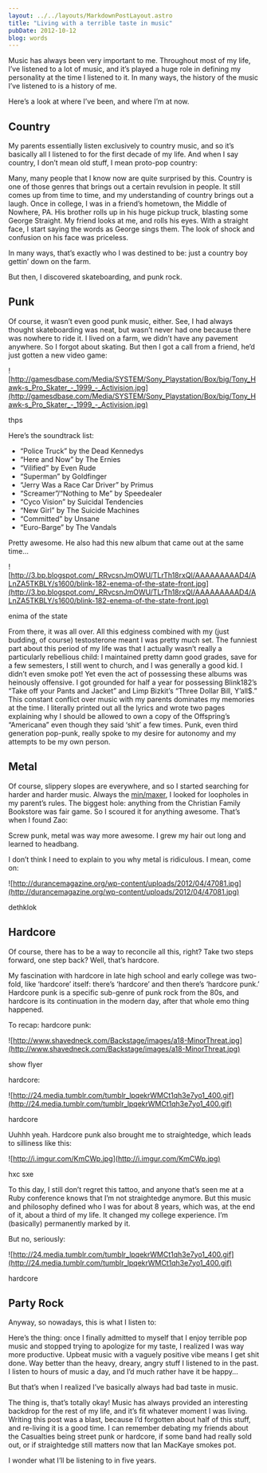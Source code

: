 ```yaml
---
layout: ../../layouts/MarkdownPostLayout.astro
title: "Living with a terrible taste in music"
pubDate: 2012-10-12
blog: words
---
```



Music has always been very important to me. Throughout most of my life, I’ve listened to a lot of music, and it’s played a huge role in defining my personality at the time I listened to it. In many ways, the history of the music I’ve listened to is a history of me.

Here’s a look at where I’ve been, and where I’m at now.

## Country

My parents essentially listen exclusively to country music, and so it’s basically all I listened to for the first decade of my life. And when I say country, I don’t mean old stuff, I mean proto-pop country:

Many, many people that I know now are quite surprised by this. Country is one of those genres that brings out a certain revulsion in people. It still comes up from time to time, and my understanding of country brings out a laugh. Once in college, I was in a friend’s hometown, the Middle of Nowhere, PA. His brother rolls up in his huge pickup truck, blasting some George Straight. My friend looks at me, and rolls his eyes. With a straight face, I start saying the words as George sings them. The look of shock and confusion on his face was priceless.

In many ways, that’s exactly who I was destined to be: just a country boy gettin’ down on the farm.

But then, I discovered skateboarding, and punk rock.

## Punk

Of course, it wasn’t even good punk music, either. See, I had always thought skateboarding was neat, but wasn’t never had one because there was nowhere to ride it. I lived on a farm, we didn’t have any pavement anywhere. So I forgot about skating. But then I got a call from a friend, he’d just gotten a new video game:

![http://gamesdbase.com/Media/SYSTEM/Sony_Playstation/Box/big/Tony_Hawk-s_Pro_Skater_-_1999_-_Activision.jpg](http://gamesdbase.com/Media/SYSTEM/Sony_Playstation/Box/big/Tony_Hawk-s_Pro_Skater_-_1999_-_Activision.jpg)

thps

Here’s the soundtrack list:

- “Police Truck” by the Dead Kennedys
- “Here and Now” by The Ernies
- “Vilified” by Even Rude
- “Superman” by Goldfinger
- “Jerry Was a Race Car Driver” by Primus
- “Screamer”/“Nothing to Me” by Speedealer
- “Cyco Vision” by Suicidal Tendencies
- “New Girl” by The Suicide Machines
- “Committed” by Unsane
- “Euro-Barge” by The Vandals

Pretty awesome. He also had this new album that came out at the same time…

![http://3.bp.blogspot.com/_RRvcsnJmOWU/TLrTh18rxQI/AAAAAAAAAD4/ALnZA5TKBLY/s1600/blink-182-enema-of-the-state-front.jpg](http://3.bp.blogspot.com/_RRvcsnJmOWU/TLrTh18rxQI/AAAAAAAAAD4/ALnZA5TKBLY/s1600/blink-182-enema-of-the-state-front.jpg)

enima of the state

From there, it was all over. All this edginess combined with my (just budding, of course) testosterone meant I was pretty much set. The funniest part about this period of my life was that I actually wasn’t really a particularly rebellious child: I maintained pretty damn good grades, save for a few semesters, I still went to church, and I was generally a good kid. I didn’t even smoke pot! Yet even the act of possessing these albums was heinously offensive. I got grounded for half a year for possessing Blink182’s “Take off your Pants and Jacket” and Limp Bizkit’s “Three Dollar Bill, Y’all$.” This constant conflict over music with my parents dominates my memories at the time. I literally printed out all the lyrics and wrote two pages explaining why I should be allowed to own a copy of the Offspring’s “Americana” even though they said ‘shit’ a few times. Punk, even third generation pop-punk, really spoke to my desire for autonomy and my attempts to be my own person.

## Metal

Of course, slippery slopes are everywhere, and so I started searching for harder and harder music. Always the [min/maxer](http://words.steveklabnik.com/how-do-you-find-the-time), I looked for loopholes in my parent’s rules. The biggest hole: anything from the Christian Family Bookstore was fair game. So I scoured it for anything awesome. That’s when I found Zao:

Screw punk, metal was way more awesome. I grew my hair out long and learned to headbang.

I don’t think I need to explain to you why metal is ridiculous. I mean, come on:

![http://durancemagazine.org/wp-content/uploads/2012/04/47081.jpg](http://durancemagazine.org/wp-content/uploads/2012/04/47081.jpg)

dethklok

## Hardcore

Of course, there has to be a way to reconcile all this, right? Take two steps forward, one step back? Well, that’s hardcore.

My fascination with hardcore in late high school and early college was two-fold, like ‘hardcore’ itself: there’s ‘hardcore’ and then there’s ‘hardcore punk.’ Hardcore punk is a specific sub-genre of punk rock from the 80s, and hardcore is its continuation in the modern day, after that whole emo thing happened.

To recap: hardcore punk:

![http://www.shavedneck.com/Backstage/images/a18-MinorThreat.jpg](http://www.shavedneck.com/Backstage/images/a18-MinorThreat.jpg)

show flyer

hardcore:

![http://24.media.tumblr.com/tumblr_lpqekrWMCt1qh3e7yo1_400.gif](http://24.media.tumblr.com/tumblr_lpqekrWMCt1qh3e7yo1_400.gif)

hardcore

Uuhhh yeah. Hardcore punk also brought me to straightedge, which leads to silliness like this:

![http://i.imgur.com/KmCWp.jpg](http://i.imgur.com/KmCWp.jpg)

hxc sxe

To this day, I still don’t regret this tattoo, and anyone that’s seen me at a Ruby conference knows that I’m not straightedge anymore. But this music and philosophy defined who I was for about 8 years, which was, at the end of it, about a third of my life. It changed my college experience. I’m (basically) permanently marked by it.

But no, seriously:

![http://24.media.tumblr.com/tumblr_lpqekrWMCt1qh3e7yo1_400.gif](http://24.media.tumblr.com/tumblr_lpqekrWMCt1qh3e7yo1_400.gif)

hardcore

## Party Rock

Anyway, so nowadays, this is what I listen to:

Here’s the thing: once I finally admitted to myself that I enjoy terrible pop music and stopped trying to apologize for my taste, I realized I was way more productive. Upbeat music with a vaguely positive vibe means I get shit done. Way better than the heavy, dreary, angry stuff I listened to in the past. I listen to hours of music a day, and I’d much rather have it be happy…

But that’s when I realized I’ve basically always had bad taste in music.

The thing is, that’s totally okay! Music has always provided an interesting backdrop for the rest of my life, and it’s fit whatever moment I was living. Writing this post was a blast, because I’d forgotten about half of this stuff, and re-living it is a good time. I can remember debating my friends about the Casualties being street punk or hardcore, if some band had really sold out, or if straightedge still matters now that Ian MacKaye smokes pot.

I wonder what I’ll be listening to in five years.
